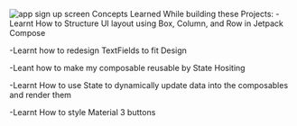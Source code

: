 ![app sign up screen](https://github.com/JoshuaUdenyi/SignUp-UI/assets/106812416/25b65941-aa05-4b73-b8df-98a7525de17c)
Concepts Learned While building these Projects:
-Learnt How to Structure UI layout using Box, Column, and Row in Jetpack Compose

-Learnt how to redesign TextFields to fit Design

-Leant how to make my composable reusable by State Hositing

-Learnt How to use State to dynamically update data into the composables and render them 

-Learnt How to style Material 3 buttons
